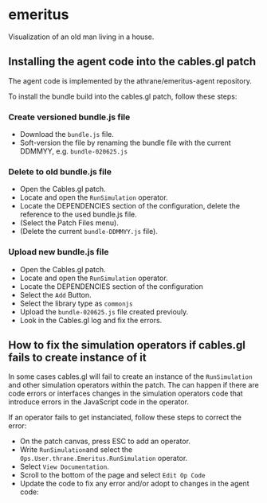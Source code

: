 # emeritus
Visualization of an old man living in a house. 

## Installing the agent code into the cables.gl patch
The agent code is implemented by the athrane/emeritus-agent repository.

To install the bundle build into the cables.gl patch, follow these steps:

### Create versioned bundle.js file
* Download the `bundle.js` file.
* Soft-version the file by renaming the bundle file with the current DDMMYY, e.g. `bundle-020625.js`

### Delete to old bundle.js file
* Open the Cables.gl patch.
* Locate and open the `RunSimulation` operator.
* Locate the DEPENDENCIES section of the configuration, delete the reference to the used bundle.js file.
* (Select the Patch Files menu).
* (Delete the current `bundle-DDMMYY.js` file).

### Upload new bundle.js file
* Open the Cables.gl patch.
* Locate and open the `RunSimulation` operator.
* Locate the DEPENDENCIES section of the configuration
* Select the `Add` Button.
* Select the library type as `commonjs`
* Upload the `bundle-020625.js` file created previouly.
* Look in the Cables.gl log and fix the errors.

## How to fix the simulation operators if cables.gl fails to create instance of it 

In some cases cables.gl will fail to create an instance of the `RunSimulation` and other simulation operators within the patch. 
The can happen if there are code errors or interfaces changes in the simulation operators code that introduce errors in the JavaScript code in the operator.

If an operator fails to get instanciated, follow these steps to correct the error:

* On the patch canvas, press ESC to add an operator.
* Write `RunSimulation`and select the `Ops.User.thrane.Emeritus.RunSimulation` operator.
* Select `View Documentation`.
* Scroll to the bottom of the page and select `Edit Op Code`
* Update the code to fix any error and/or adopt to changes in the agent code:
   
